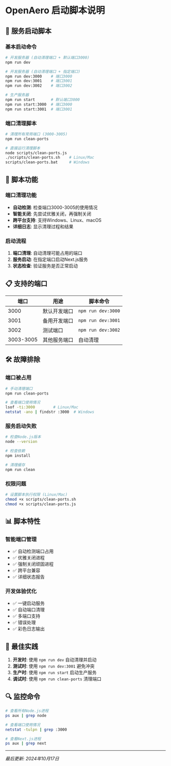 # OpenAero 启动脚本说明

## 🚀 服务启动脚本

### 基本启动命令

```bash
# 开发服务器 (自动清理端口 + 默认端口3000)
npm run dev

# 开发服务器 (自动清理端口 + 指定端口)
npm run dev:3000    # 端口3000
npm run dev:3001    # 端口3001
npm run dev:3002    # 端口3002

# 生产服务器
npm run start       # 默认端口3000
npm run start:3000  # 端口3000
npm run start:3001  # 端口3001
```

### 端口清理脚本

```bash
# 清理所有常用端口 (3000-3005)
npm run clean-ports

# 直接运行清理脚本
node scripts/clean-ports.js
./scripts/clean-ports.sh    # Linux/Mac
scripts/clean-ports.bat     # Windows
```

## 🔧 脚本功能

### 端口清理功能
- **自动检测**: 检查端口3000-3005的使用情况
- **智能关闭**: 先尝试优雅关闭，再强制关闭
- **跨平台支持**: 支持Windows、Linux、macOS
- **详细日志**: 显示清理过程和结果

### 启动流程
1. **端口清理**: 自动清理可能占用的端口
2. **服务启动**: 在指定端口启动Next.js服务
3. **状态检查**: 验证服务是否正常启动

## 📋 支持的端口

| 端口 | 用途 | 脚本命令 |
|------|------|----------|
| 3000 | 默认开发端口 | `npm run dev:3000` |
| 3001 | 备用开发端口 | `npm run dev:3001` |
| 3002 | 测试端口 | `npm run dev:3002` |
| 3003-3005 | 其他服务端口 | 自动清理 |

## 🛠️ 故障排除

### 端口被占用
```bash
# 手动清理端口
npm run clean-ports

# 查看端口使用情况
lsof -ti:3000        # Linux/Mac
netstat -ano | findstr :3000  # Windows
```

### 服务启动失败
```bash
# 检查Node.js版本
node --version

# 检查依赖
npm install

# 清理缓存
npm run clean
```

### 权限问题
```bash
# 设置脚本执行权限 (Linux/Mac)
chmod +x scripts/clean-ports.sh
chmod +x scripts/clean-ports.js
```

## 📊 脚本特性

### 智能端口管理
- ✅ 自动检测端口占用
- ✅ 优雅关闭进程
- ✅ 强制关闭顽固进程
- ✅ 跨平台兼容
- ✅ 详细状态报告

### 开发体验优化
- ✅ 一键启动服务
- ✅ 自动端口清理
- ✅ 多端口支持
- ✅ 错误处理
- ✅ 彩色日志输出

## 🎯 最佳实践

1. **开发时**: 使用 `npm run dev` 自动清理并启动
2. **测试时**: 使用 `npm run dev:3001` 避免冲突
3. **生产时**: 使用 `npm run start` 启动生产服务
4. **调试时**: 使用 `npm run clean-ports` 清理端口

## 🔍 监控命令

```bash
# 查看所有Node.js进程
ps aux | grep node

# 查看端口使用情况
netstat -tulpn | grep :3000

# 查看Next.js进程
ps aux | grep next
```

---

*最后更新: 2024年10月17日*
